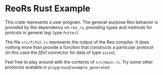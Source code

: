 # ReoRs Rust Example

This crate represents a user program. The general-purpose Reo behavior is 
provided by the dependency on `reo_rs`, providing types and methods for 
protcols in general (eg: type `Putter`).

The file `src/fifo1.rs` represents the output of the Reo compiler. It does nothing more than provide a function that _constructs_ a particular protocol (in this case the _fifo1_ connector for data of type `isize`).

Feel free to play around with the contents of `src/main.rs`. Try some other protocols avalable in `playground/example_generated`.
